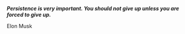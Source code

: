 _**Persistence is very important. You should not give up unless you are forced to give up.**_

Elon Musk